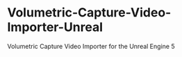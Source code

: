 # Volumetric-Capture-Video-Importer-Unreal
Volumetric Capture Video Importer for the Unreal Engine 5
